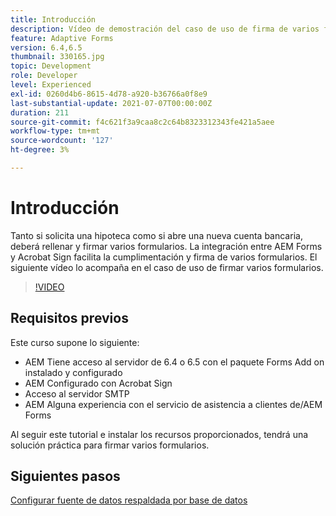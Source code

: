 ```yaml
---
title: Introducción
description: Vídeo de demostración del caso de uso de firma de varios formularios
feature: Adaptive Forms
version: 6.4,6.5
thumbnail: 330165.jpg
topic: Development
role: Developer
level: Experienced
exl-id: 0260d4b6-8615-4d78-a920-b36766a0f8e9
last-substantial-update: 2021-07-07T00:00:00Z
duration: 211
source-git-commit: f4c621f3a9caa8c2c64b8323312343fe421a5aee
workflow-type: tm+mt
source-wordcount: '127'
ht-degree: 3%

---
```


# Introducción

Tanto si solicita una hipoteca como si abre una nueva cuenta bancaria, deberá rellenar y firmar varios formularios. La integración entre AEM Forms y Acrobat Sign facilita la cumplimentación y firma de varios formularios.
El siguiente vídeo lo acompaña en el caso de uso de firmar varios formularios.

>[!VIDEO](https://video.tv.adobe.com/v/330165?quality=12&learn=on)

## Requisitos previos

Este curso supone lo siguiente:

* AEM Tiene acceso al servidor de 6.4 o 6.5 con el paquete Forms Add on instalado y configurado
* AEM Configurado con Acrobat Sign
* Acceso al servidor SMTP
* AEM Alguna experiencia con el servicio de asistencia a clientes de/AEM Forms

Al seguir este tutorial e instalar los recursos proporcionados, tendrá una solución práctica para firmar varios formularios.

## Siguientes pasos

[Configurar fuente de datos respaldada por base de datos](./configure-data-source.md)
